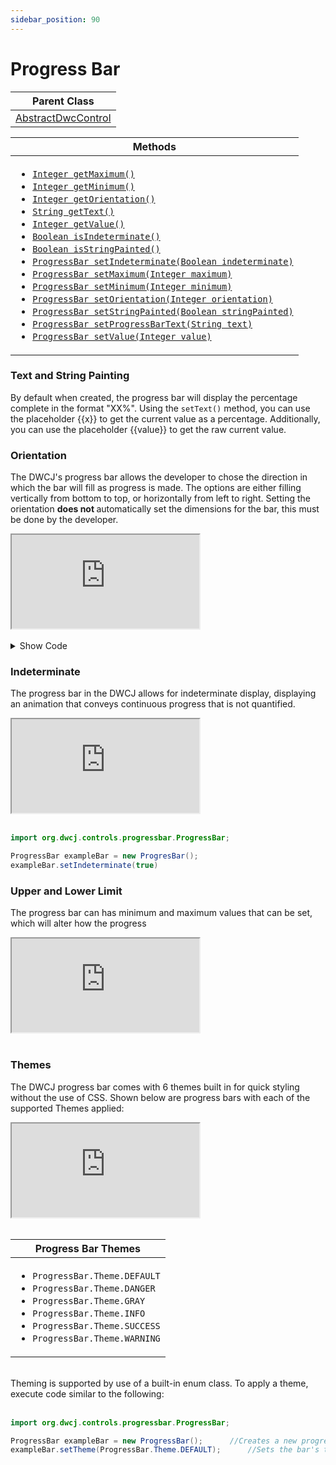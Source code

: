 ```yaml
---
sidebar_position: 90
---
```


# Progress Bar

|Parent Class|
|------------|
|[AbstractDwcControl](#)|

| Methods |
|------------|
| <ul><li>[`Integer getMaximum()`](#)</li><li>[`Integer getMinimum()`](#)</li><li>[`Integer getOrientation()`](#)</li><li>[`String getText()`](#)</li><li>[`Integer getValue()`](#)</li><li>[`Boolean isIndeterminate()`](#)</li><li>[`Boolean isStringPainted()`](#)</li><li>[`ProgressBar setIndeterminate(Boolean indeterminate)`](#)</li><li>[`ProgressBar setMaximum(Integer maximum)`](#)</li><li>[`ProgressBar setMinimum(Integer minimum)`](#)</li><li>[`ProgressBar setOrientation(Integer orientation)`](#)</li><li>[`ProgressBar setStringPainted(Boolean stringPainted)`](#)</li><li>[`ProgressBar setProgressBarText(String text)`](#)</li><li>[`ProgressBar setValue(Integer value)`](#)</li></ul>|

### Text and String Painting

By default when created, the progress bar will display the percentage complete in the format "XX%". Using the `setText()` method, you can use the placeholder {{x}} to get the current value as a percentage. Additionally, you can use the placeholder {{value}} to get the raw current value.

### Orientation

The DWCJ's progress bar allows the developer to chose the direction in which the bar will fill as progress is made. The options are either filling vertically from bottom to top, or horizontally from left to right. Setting the orientation <b> does not </b> automatically set the dimensions for the bar, this must be done by the developer. 

<iframe 
loading="lazy"
src='https://hot.bbx.kitchen/webapp/controlsamples?class=control_demos.progressbardemos.ProgressbarOrientation' 
style={{"width": "100%", "height":"425px"}}></iframe><br/><br />



<details>
    <summary>Show Code</summary>

```java
import org.dwcj.controls.progressbar.ProgressBar;

ProgressBar barHorizontal = new Progressbar();
ProgressBar barVertical = new Progressbar();

//NOTE: Styling will be included to make the choices more overtly obvious

barHorizontal.setStyle("width", "400px");
barHorizontal.setStyle("height", "30px");
barHorizontal.setValue(75);
barHorizontal.setMaximum(100);

barVertical.setOrientation("orientation", "vertical");
barVertical.setStyle("height", "400px");
barVertical.setStyle("width", "30px");
barVertical.setValue(75);
barVertical.setMaximum(100);
```

</details>




### Indeterminate

The progress bar in the DWCJ allows for indeterminate display, displaying an animation that conveys continuous progress that is not quantified. 

<iframe 
loading="lazy"
src='https://hot.bbx.kitchen/webapp/controlsamples?class=control_demos.progressbardemos.ProgressbarIndeterminate' 
style={{"width": "100%", "height":"100px"}}></iframe><br/><br />

```java
import org.dwcj.controls.progressbar.ProgressBar;

ProgressBar exampleBar = new ProgresBar();
exampleBar.setIndeterminate(true)
```

### Upper and Lower Limit

The progress bar can has minimum and maximum values that can be set, which will alter how the progress

<iframe 
loading="lazy"
src='https://hot.bbx.kitchen/webapp/controlsamples?class=control_demos.progressbardemos.ProgressbarMinMax' 
style={{"width": "100%", "height":"100px"}}></iframe><br/><br />


### Themes

The DWCJ progress bar comes with 6 themes built in for quick styling without the use of CSS.
Shown below are progress bars with each of the supported Themes applied: <br/>
<iframe 
loading="lazy"
src='https://hot.bbx.kitchen/webapp/controlsamples?class=control_demos.progressbardemos.ProgressbarThemes' 
style={{"width": "100%", "height":"320px"}}></iframe><br/><br/>

|Progress Bar Themes|
|-|
|<ul><li>```ProgressBar.Theme.DEFAULT```</li><li>```ProgressBar.Theme.DANGER```</li><li>```ProgressBar.Theme.GRAY```</li><li>```ProgressBar.Theme.INFO```</li><li>```ProgressBar.Theme.SUCCESS```</li><li>```ProgressBar.Theme.WARNING```</li></ul>|

<br/>Theming is supported by use of a built-in enum class. To apply a theme, execute code similar to the following: <br/><br />

```java
import org.dwcj.controls.progressbar.ProgressBar;

ProgressBar exampleBar = new ProgressBar();      //Creates a new progress bar"
exampleBar.setTheme(ProgressBar.Theme.DEFAULT);      //Sets the bar's theme to be the default theme.
```